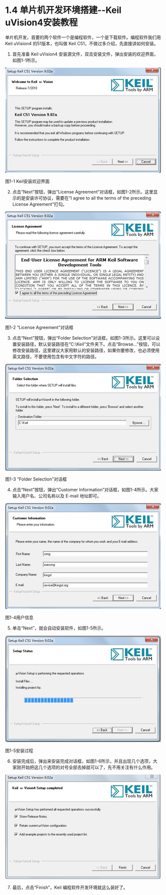 # 1.4 单片机开发环境搭建--Keil uVision4安装教程

单片机开发，首要的两个软件一个是编程软件，一个是下载软件。编程软件我们用 Keil uVision4 的51版本，也叫做 Keil C51，不做过多介绍，先直接讲如何安装。

1) 首先准备 Keil uVision4 安装源文件，双击安装文件，弹出安装的欢迎界面，如图1-1所示。

![](images/1.jpg)

图1-1 Keil安装欢迎界面

2) 点击“Next”按钮，弹出“License Agreement”对话框，如图1-2所示。这里显示的是安装许可协议，需要在“I agree to all the terms of the preceding License Agreement”打勾。

![](images/2.jpg)

图1-2 “License Agreement”对话框

3) 点击“Next”按钮，弹出“Folder Selection”对话框，如图1-3所示。这里可以设置安装路径，默认安装路径在“C:\Keil”文件夹下。点击“Browse...”按钮，可以修改安装路径，这里建议大家用默认的安装路径，如果你要修改，也必须使用英文路径，不要使用包含有中文字符的路径。

![](images/3.jpg)

图1-3 “Folder Selection”对话框

4) 点击“Next”按钮，弹出“Customer Information”对话框，如图1-4所示。大家输入用户名、公司名称以及 E-mail 地址即可。

![](images/4.jpg)

图1-4用户信息

5) 单击“Next”，就会自动安装软件，如图1-5所示。

![](images/5.jpg)

图1-5安装过程

6) 安装完成后，弹出来安装完成对话框，如图1-6所示，并且出现几个选项，大家刚开始把这几个选项的对号全部去掉就可以了，先不用关注有什么作用。

![](images/6.jpg)

7) 最后，点击“Finish”，Keil 编程软件开发环境就这么装好了。